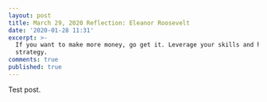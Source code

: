```yaml
---
layout: post
title: March 29, 2020 Reflection: Eleanor Roosevelt
date: '2020-01-28 11:31'
excerpt: >-
  If you want to make more money, go get it. Leverage your skills and have a
  strategy.
comments: true
published: true
---
```


Test post.

